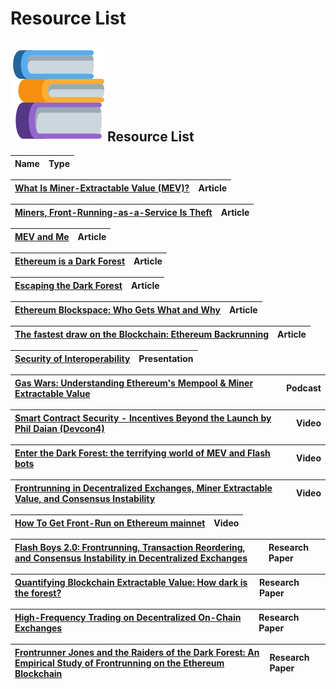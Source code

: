 # Resource  List

## ![](.gitbook/assets/image%20%282%29.png) **Resource List**

| Name | Type |
| :--- | :--- |


| [**What Is Miner-Extractable Value \(MEV\)?** ](https://blog.chain.link/what-is-miner-extractable-value-mev/) | Article |
| :--- | :--- |


| [**Miners, Front-Running-as-a-Service Is Theft** ](https://www.coindesk.com/miners-front-running-service-theft) | Article |
| :--- | :--- |


| [**MEV and Me** ](https://research.paradigm.xyz/MEV) | Article |
| :--- | :--- |


| [**Ethereum is a Dark Forest** ](https://medium.com/@danrobinson/ethereum-is-a-dark-forest-ecc5f0505dff) | Article |
| :--- | :--- |


| [**Escaping the Dark Forest** ](https://samczsun.com/escaping-the-dark-forest/) | Article |
| :--- | :--- |


| [**Ethereum Blockspace: Who Gets What and Why** ](https://www.aniccaresearch.tech/blog/ethereum-blockspace-who-gets-what-and-why) | Article |
| :--- | :--- |


| [**The fastest draw on the Blockchain: Ethereum Backrunning** ](https://amanusk.medium.com/the-fastest-draw-on-the-blockchain-bzrx-example-6bd19fabdbe1) | Article |
| :--- | :--- |


| [**Security of Interoperability** ](https://docs.google.com/presentation/d/1oZcp2a1fQUdJSVAOrkXSZKr9f4h_Ll66ZUPtrd1e8cc/edit#slide=id.gcddc79164f_1_3) | Presentation |
| :--- | :--- |


| [**Gas Wars: Understanding Ethereum's Mempool & Miner Extractable Value** ](https://open.spotify.com/episode/3JNtMt7oouY5aXMmg7jh8w?si=z84j02J6Q2mIOnDrCJUQHQ) | Podcast |
| :--- | :--- |


| [**Smart Contract Security - Incentives Beyond the Launch by Phil Daian \(Devcon4\)** ](https://www.youtube.com/watch?v=i-oWE8hg6-0&ab_channel=EthereumFoundation) | Video |
| :--- | :--- |


| [**Enter the Dark Forest: the terrifying world of MEV and Flash bots** ](https://www.youtube.com/watch?time_continue=943&v=Wd0at2Pu6xY&feature=emb_logo&ab_channel=TheDefiant) | Video |
| :--- | :--- |


| [**Frontrunning in Decentralized Exchanges, Miner Extractable Value, and Consensus Instability** ](https://www.youtube.com/watch?v=vR1v7AQ8i3k&ab_channel=IEEESymposiumonSecurityandPrivacy) | Video |
| :--- | :--- |


| [**How To Get Front-Run on Ethereum mainnet** ](https://www.youtube.com/watch?v=UZ-NNd6yjFM&ab_channel=ScottBigelow) | Video |
| :--- | :--- |


| [**Flash Boys 2.0: Frontrunning, Transaction Reordering, and Consensus Instability in Decentralized Exchanges** ](https://arxiv.org/abs/1904.05234) | Research Paper |
| :--- | :--- |


| [**Quantifying Blockchain Extractable Value: How dark is the forest?** ](https://arxiv.org/abs/2101.05511) | Research Paper |
| :--- | :--- |


| [**High-Frequency Trading on Decentralized On-Chain Exchanges** ](https://arxiv.org/abs/2009.14021) | Research Paper |
| :--- | :--- |


| [**Frontrunner Jones and the Raiders of the Dark Forest: An Empirical Study of Frontrunning on the Ethereum Blockchain** ](https://arxiv.org/abs/2102.03347) | Research Paper |
| :--- | :--- |


